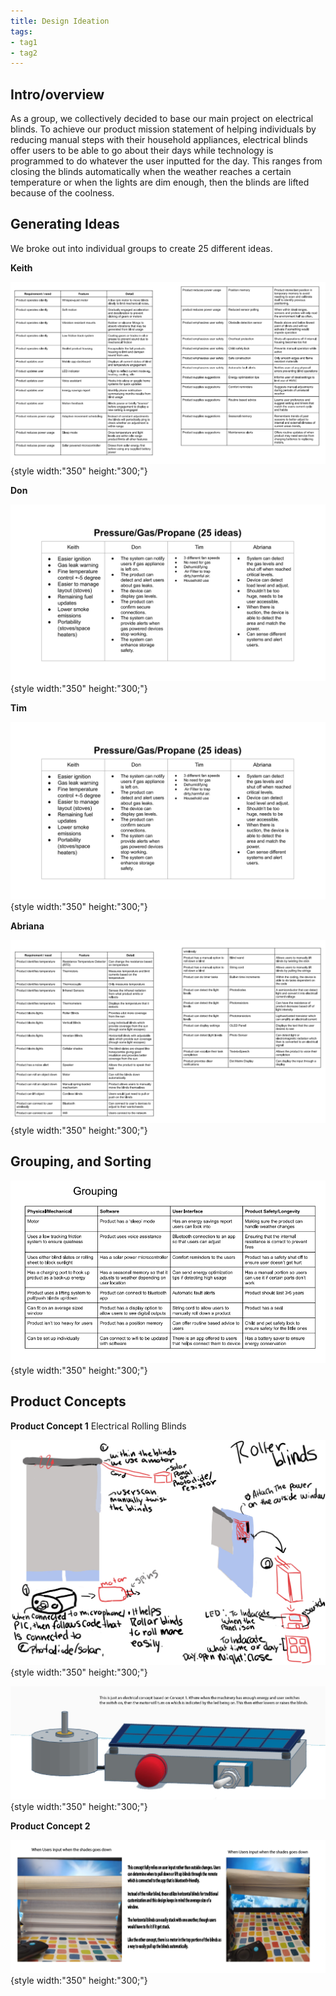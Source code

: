 ```yaml
---
title: Design Ideation
tags:
- tag1
- tag2
---
```


## Intro/overview

As a group, we collectively decided to base our main project on electrical blinds. To achieve our product mission statement of helping individuals by reducing manual steps with their household appliances, electrical blinds offer users to be able to go about their days while technology is programmed to do whatever the user inputted for the day. This ranges from closing the blinds automatically when the weather reaches a certain temperature or when the lights are dim enough, then the blinds are lifted because of the coolness.

## Generating Ideas

We broke out into individual groups to create 25 different ideas.

**Keith**

![25 Ideas_K](https://raw.githubusercontent.com/EGR304-2025-F-105/Team105.github.io/refs/heads/main/docs/image/DI_KP.png){style width:"350" height:"300;"}

**Don**

![25 Ideas_D](https://raw.githubusercontent.com/EGR304-2025-F-105/Team105.github.io/refs/heads/main/docs/image/UBNI3.png){style width:"350" height:"300;"}

**Tim**

![25 Ideas_T](https://raw.githubusercontent.com/EGR304-2025-F-105/Team105.github.io/refs/heads/main/docs/image/UBNI3.png){style width:"350" height:"300;"}

**Abriana**

![25 Ideas_A](https://raw.githubusercontent.com/EGR304-2025-F-105/Team105.github.io/refs/heads/main/docs/image/DI_A.png){style width:"350" height:"300;"}


## Grouping, and Sorting

![GS](https://raw.githubusercontent.com/EGR304-2025-F-105/Team105.github.io/refs/heads/main/docs/image/DI_GS.png){style width:"350" height:"300;"} 


## Product Concepts

**Product Concept 1** Electrical Rolling Blinds

![Concept 1](https://raw.githubusercontent.com/EGR304-2025-F-105/Team105.github.io/refs/heads/main/docs/image/Team105_DesignIdeation3%20(1).jpg){style width:"350" height:"300;"}

![Concept 1.5](https://raw.githubusercontent.com/EGR304-2025-F-105/Team105.github.io/refs/heads/main/docs/image/Concept%20copy.jpg){style width:"350" height:"300;"}


**Product Concept 2**

![Concept 2](https://raw.githubusercontent.com/EGR304-2025-F-105/Team105.github.io/refs/heads/main/docs/image/2Concept.png){style width:"350" height:"300;"}

